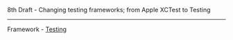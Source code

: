 8th Draft - Changing testing frameworks; from Apple XCTest to Testing

- - - -

Framework - [Testing](https://developer.apple.com/documentation/testing/migratingfromxctest)
